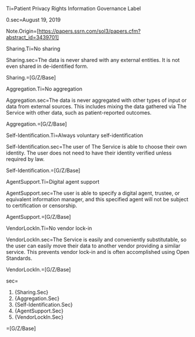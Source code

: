 Ti=Patient Privacy Rights Information Governance Label

0.sec=August 19, 2019

Note.Origin=[https://papers.ssrn.com/sol3/papers.cfm?abstract_id=3439701]

Sharing.Ti=No sharing

Sharing.sec=The data is never shared with any external entities. It is not even shared in de-identified form.

Sharing.=[G/Z/Base]

Aggregation.Ti=No aggregation

Aggregation.sec=The data is never aggregated with other types of input or data from external sources. This includes mixing the data gathered via The Service with other data, such as patient-reported outcomes.

Aggregation.=[G/Z/Base]

Self-Identification.Ti=Always voluntary self-identification

Self-Identification.sec=The user of The Service is able to choose their own identity. The user does not need to have their identity verified unless required by law.

Self-Identification.=[G/Z/Base]

AgentSupport.Ti=Digital agent support

AgentSupport.sec=The user is able to specify a digital agent, trustee, or equivalent information manager, and this specified agent will not be subject to certification or censorship.

AgentSupport.=[G/Z/Base]

VendorLockIn.Ti=No vendor lock-in

VendorLockIn.sec=The Service is easily and conveniently substitutable, so the user can easily move their data to another vendor providing a similar service. This prevents vendor lock-in and is often accomplished using Open Standards.

VendorLockIn.=[G/Z/Base]

sec=<ol><li>{Sharing.Sec}</li><li>{Aggregation.Sec}</li><li>{Self-Identification.Sec}</li><li>{AgentSupport.Sec}</li><li>{VendorLockIn.Sec}</li></ol>

=[G/Z/Base]

